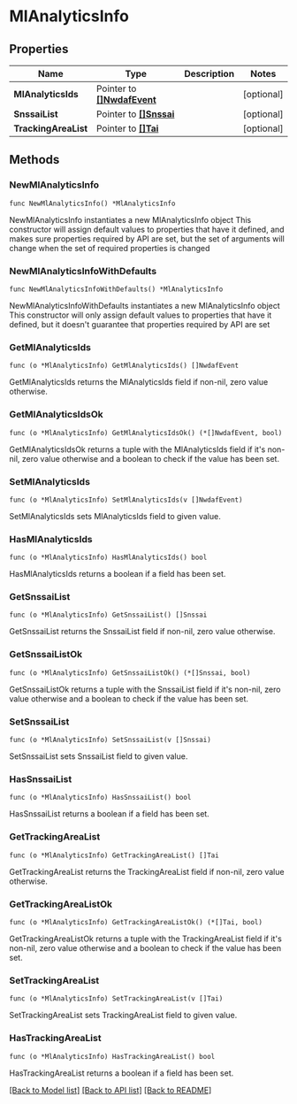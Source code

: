# MlAnalyticsInfo

## Properties

Name | Type | Description | Notes
------------ | ------------- | ------------- | -------------
**MlAnalyticsIds** | Pointer to [**[]NwdafEvent**](NwdafEvent.md) |  | [optional] 
**SnssaiList** | Pointer to [**[]Snssai**](Snssai.md) |  | [optional] 
**TrackingAreaList** | Pointer to [**[]Tai**](Tai.md) |  | [optional] 

## Methods

### NewMlAnalyticsInfo

`func NewMlAnalyticsInfo() *MlAnalyticsInfo`

NewMlAnalyticsInfo instantiates a new MlAnalyticsInfo object
This constructor will assign default values to properties that have it defined,
and makes sure properties required by API are set, but the set of arguments
will change when the set of required properties is changed

### NewMlAnalyticsInfoWithDefaults

`func NewMlAnalyticsInfoWithDefaults() *MlAnalyticsInfo`

NewMlAnalyticsInfoWithDefaults instantiates a new MlAnalyticsInfo object
This constructor will only assign default values to properties that have it defined,
but it doesn't guarantee that properties required by API are set

### GetMlAnalyticsIds

`func (o *MlAnalyticsInfo) GetMlAnalyticsIds() []NwdafEvent`

GetMlAnalyticsIds returns the MlAnalyticsIds field if non-nil, zero value otherwise.

### GetMlAnalyticsIdsOk

`func (o *MlAnalyticsInfo) GetMlAnalyticsIdsOk() (*[]NwdafEvent, bool)`

GetMlAnalyticsIdsOk returns a tuple with the MlAnalyticsIds field if it's non-nil, zero value otherwise
and a boolean to check if the value has been set.

### SetMlAnalyticsIds

`func (o *MlAnalyticsInfo) SetMlAnalyticsIds(v []NwdafEvent)`

SetMlAnalyticsIds sets MlAnalyticsIds field to given value.

### HasMlAnalyticsIds

`func (o *MlAnalyticsInfo) HasMlAnalyticsIds() bool`

HasMlAnalyticsIds returns a boolean if a field has been set.

### GetSnssaiList

`func (o *MlAnalyticsInfo) GetSnssaiList() []Snssai`

GetSnssaiList returns the SnssaiList field if non-nil, zero value otherwise.

### GetSnssaiListOk

`func (o *MlAnalyticsInfo) GetSnssaiListOk() (*[]Snssai, bool)`

GetSnssaiListOk returns a tuple with the SnssaiList field if it's non-nil, zero value otherwise
and a boolean to check if the value has been set.

### SetSnssaiList

`func (o *MlAnalyticsInfo) SetSnssaiList(v []Snssai)`

SetSnssaiList sets SnssaiList field to given value.

### HasSnssaiList

`func (o *MlAnalyticsInfo) HasSnssaiList() bool`

HasSnssaiList returns a boolean if a field has been set.

### GetTrackingAreaList

`func (o *MlAnalyticsInfo) GetTrackingAreaList() []Tai`

GetTrackingAreaList returns the TrackingAreaList field if non-nil, zero value otherwise.

### GetTrackingAreaListOk

`func (o *MlAnalyticsInfo) GetTrackingAreaListOk() (*[]Tai, bool)`

GetTrackingAreaListOk returns a tuple with the TrackingAreaList field if it's non-nil, zero value otherwise
and a boolean to check if the value has been set.

### SetTrackingAreaList

`func (o *MlAnalyticsInfo) SetTrackingAreaList(v []Tai)`

SetTrackingAreaList sets TrackingAreaList field to given value.

### HasTrackingAreaList

`func (o *MlAnalyticsInfo) HasTrackingAreaList() bool`

HasTrackingAreaList returns a boolean if a field has been set.


[[Back to Model list]](../README.md#documentation-for-models) [[Back to API list]](../README.md#documentation-for-api-endpoints) [[Back to README]](../README.md)



